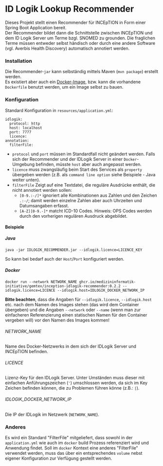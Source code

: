 # ID Logik Lookup Recommender

Dieses Projekt stellt einen Recommender für INCEpTION in Form einer Spring Boot Application bereit.  
Der Recommender bildet dann die Schnittstelle zwischen INCEpTION und dem ID Logik Server um Terme bzgl. SNOMED zu grounden.
Die fraglichen Terme müssen entweder selbst händisch oder durch eine andere Software (vgl. Averbis Health Discovery) automatisch annotiert werden.  

### Installation
Die Recommender-``jar`` kann selbständig mittels Maven (``mvn package``) erstellt werden.  
Es existiert aber auch ein [Docker-Image](https://github.com/medizininformatik-initiative/GeMTeX/pkgs/container/gemtex%2Finception-idlogik-recommender),
bzw. kann die vorhandene ``Dockerfile`` benutzt werden, um ein Image selbst zu bauen. 

### Konfiguration
Standard Konfiguration in `resources/application.yml`:
```
idlogik:
  protocol: http
  host: localhost
  port: 7777
  licence:
annotation:
  filterFile:
```
* ``protocol`` und ``port`` müssen im Standardfall nicht geändert werden. Falls sich der Recommender und der IDLogik Server in einer ``Docker``-Umgebung befinden, müsste `host` aber auch angepasst werden.
* ``licence`` muss zwangsläufig beim Start des Services als `property` übergeben werden (z.B. als ``command line option`` siehe Beispiele - Java weiter unten).  
* ``filterFile`` Zeigt auf eine Textdatei, die reguläre Ausdrücke enthält, die nicht annotiert werden sollen:  
  * ``[0-9.:-/]*`` ignoriert alle Kombinationen aus Zahlen und den Zeichen ``.:-/``; damit werden einzelne Zahlen 
  aber auch Uhrzeiten und Datumsangaben erfasst.
  * ``[A-Z][0-9.-]*`` matcht ICD-10 Codes. Hinweis: OPS Codes werden 
  durch den vorherigen regulären Ausdruck abgebildet.

#### Beispiele
##### Java
```
java -jar IDLOGIK_RECOMMENDER.jar --idlogik.licence=LICENCE_KEY
```
So kann bei bedarf auch der ``Host``/``Port`` konfiguriert werden.
##### Docker
````
docker run --network NETWORK_NAME ghcr.io/medizininformatik-initiative/gemtex/inception-idlogik-recommender:0.2.2 --idlogik.licence=LICENCE --idlogik.host=IDLOGIK_DOCKER_NETWORK_IP
````
**Bitte beachten**, dass die Angaben für ``--idlogik.licence``, ``--idlogik.host`` etc. nach dem Namen des Images stehen (das wird dem Container übergeben) und die Angaben ``--network`` oder ``--name`` (wenn man zur einfacheren Referenzierung einen statischen Namen für den Container vergeben will) vor den Namen des Images kommen!

###### NETWORK_NAME
Name des Docker-Netzwerks in dem sich der IDLogik Server und INCEpTION befinden.

###### LICENCE
Lizenz-Key für den IDLogik Server.
Unter Umständen muss dieser mit einfachen Anführungszeichen (`'`) umschlossen werden, da sich im Key Zeichen befinden können, die zu Problemen führen könne (z.B.: `|`).

###### IDLOGIK_DOCKER_NETWORK_IP
Die IP der IDLogik im Netzwerk (``NETWORK_NAME``).

### Anderes
Es wird ein Standard "FilterFile" mitgeliefert, dass sowohl in der ``application.yml``
wie auch im ``docker`` build Prozess referenziert wird und Anwendung findet.
Soll im ``docker`` Kontext eine anderes "FilterFile" verwendet werden,
muss das über ein entsprechendes ``volume`` nebst eigener Konfiguration zur Verfügung gestellt werden.
